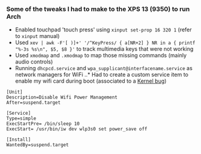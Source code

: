 ### Some of the tweaks I had to make to the XPS 13 (9350) to run Arch

* Enabled touchpad 'touch press' using `xinput set-prop 16 320 1` (refer to `xinput` manual)
* Used `xev | awk -F'[ )]+' '/^KeyPress/ { a[NR+2] } NR in a { printf "%-3s %s\n", $5, $8 }'` to track multimedia keys that were not working
* Used `xmodmap` and `.xmodmap` to map those missing commands (mainly audio controls)
* Running `dhcpcd.service` and `wpa_supplicant@interfacename.service` as network managers for WiFi
..* Had to create a custom service item to enable my wifi card during boot (associated to a [Kernel bug](http://bugzilla.kernel.org/show_bug.cgi?id=201853))

```
[Unit]
Description=Disable Wifi Power Management
After=suspend.target

[Service]
Type=simple
ExecStartPre= /bin/sleep 10
ExecStart= /usr/bin/iw dev wlp3s0 set power_save off

[Install]
WantedBy=suspend.target
```
